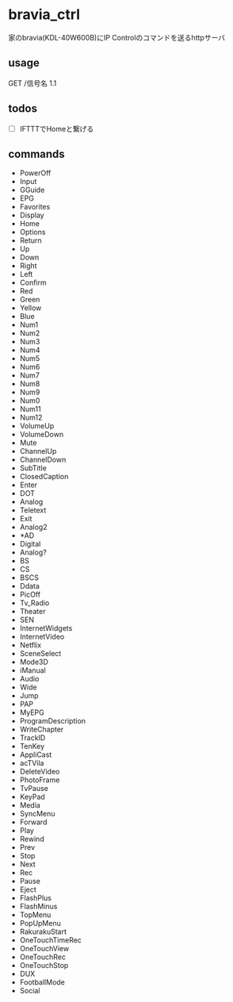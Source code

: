 # bravia_ctrl

家のbravia(KDL-40W600B)にIP Controlのコマンドを送るhttpサーバ

## usage

GET /信号名 1.1

## todos

- [ ] IFTTTでHomeと繋げる

## commands

- PowerOff
- Input
- GGuide
- EPG
- Favorites
- Display
- Home
- Options
- Return
- Up
- Down
- Right
- Left
- Confirm
- Red
- Green
- Yellow
- Blue
- Num1
- Num2
- Num3
- Num4
- Num5
- Num6
- Num7
- Num8
- Num9
- Num0
- Num11
- Num12
- VolumeUp
- VolumeDown
- Mute
- ChannelUp
- ChannelDown
- SubTitle
- ClosedCaption
- Enter
- DOT
- Analog
- Teletext
- Exit
- Analog2
- *AD
- Digital
- Analog?
- BS
- CS
- BSCS
- Ddata
- PicOff
- Tv_Radio
- Theater
- SEN
- InternetWidgets
- InternetVideo
- Netflix
- SceneSelect
- Mode3D
- iManual
- Audio
- Wide
- Jump
- PAP
- MyEPG
- ProgramDescription
- WriteChapter
- TrackID
- TenKey
- AppliCast
- acTVila
- DeleteVideo
- PhotoFrame
- TvPause
- KeyPad
- Media
- SyncMenu
- Forward
- Play
- Rewind
- Prev
- Stop
- Next
- Rec
- Pause
- Eject
- FlashPlus
- FlashMinus
- TopMenu
- PopUpMenu
- RakurakuStart
- OneTouchTimeRec
- OneTouchView
- OneTouchRec
- OneTouchStop
- DUX
- FootballMode
- Social
